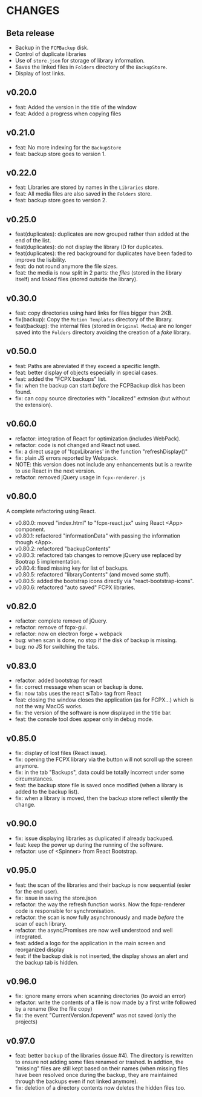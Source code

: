 CHANGES
=======

Beta release
------------

* Backup in the `FCPBackup` disk.
* Control of duplicate libraries
* Use of `store.json` for storage of library information.
* Saves the linked files in `Folders` directory of the `BackupStore`.
* Display of lost links.

v0.20.0
-------

* feat: Added the version in the title of the window
* feat: Added a progress when copying files

v0.21.0
-------

* feat: No more indexing for the `BackupStore`
* feat: backup store goes to version 1.

v0.22.0
-------

* feat: Libraries are stored by names in the `Libraries` store.
* feat: All media files are also saved in the `Folders` store.
* feat: backup store goes to version 2.

v0.25.0
-------

* feat(duplicates): duplicates are now grouped rather than added at the end of the list.
* feat(duplicates): do not display the library ID for duplicates.
* feat(duplicates): the red background for duplicates have been faded to improve the lisibility.
* feat: do not round anymore the file sizes.
* feat: the media is now split in 2 parts: the _files_ (stored in the library itself) and  _linked_  files (stored outside the library).

v0.30.0
-------

* feat: copy  directories using hard links for files bigger than 2KB.
* fix(backup): Copy the `Motion Templates` directory of the library.
* feat(backup): the internal files (stored in `Original Media`) are no longer saved into the `Folders` directory avoiding the creation of a _fake_ library.

v0.50.0
-------

* feat: Paths are abreviated if they exceed a specific length.
* feat: better display of objects especially in special cases.
* feat: added the "FCPX backups" list.
* fix: when the backup can start _before_ the FCPBackup disk has been found.
* fix: can copy source directories with ".localized" extnsion (but without the extension).

v0.60.0
-------

* refactor: integration of React for optimization (includes WebPack).
* refactor: code is not changed and React not used.
* fix: a direct usage of 'fcpxLibraries' in the function "refreshDisplay()"
* fix: plain JS errors reported by Webpack.
* NOTE: this version does not include any enhancements but is a rewrite to use React in the next version.
* refactor: removed jQuery usage in `fcpx-renderer.js`

v0.80.0
-------

A complete refactoring using React.

* v0.80.0: moved "index.html" to "fcpx-react.jsx" using React &lt;App&gt; component.
* v0.80.1: refactored "informationData" with passing the information though &lt;App&gt;.
* v0.80.2: refactored "backupContents"
* v0.80.3: refactored tab changes to remove jQuery use replaced by Bootrap 5 implementation.
* v0.80.4: fixed missing key for list of backups.
* v0.80.5: refactored "libraryContents" (and moved some stuff).
* v0.80.5: added the bootstrap icons directly via "react-bootstrap-icons".
* v0.80.6: refactored "auto saved" FCPX libraries.

v0.82.0
-------

* refactor: complete remove of jQuery.
* refactor: remove of fcpx-gui.
* refactor: now on electron forge + webpack
* bug: when scan is done, no stop if the disk of backup is missing.
* bug: no JS for switching the tabs.

v0.83.0
-------

* refactor: added bootstrap for react
* fix: correct message when scan or backup is done.
* fix: now tabs uses the react &lg;Tab&gt; tag from React
* feat: closing the window closes the application (as for FCPX...) which is not the way MacOS works.
* fix: the version of the software is now displayed in the title bar.
* feat: the console tool does appear only in debug mode.

v0.85.0
-------

* fix: display of lost files (React issue).
* fix: opening the FCPX library via the button will not scroll up the screen anymore.
* fix: in the tab "Backups", data could be totally incorrect under some circumstances.
* feat: the backup store file is saved once modified (when a library is added to the backup list).
* fix: when a library is moved, then the backup store reflect silently the change.

v0.90.0
-------

* fix: issue displaying libraries as duplicated if already backuped.
* feat: keep the power up during the running of the software.
* refactor: use of &lt;Spinner&gt; from React Bootstrap.

v0.95.0
-------

* feat: the scan of the libraries and their backup is now sequential (esier for the end user).
* fix: issue in saving the store.json
* refactor: the way the refresh function works. Now the fcpx-renderer code is responsible for synchronisation.
* refactor: the scan is now fully asynchronously and made _before_ the scan of each library.
* refactor: the async/Promises are now well understood and well integrated.
* feat: added a logo for the application in the main screen and reorganized display
* feat: if the backup disk is not inserted, the display shows an alert and the backup tab is hidden.

v0.96.0
-------

* fix: ignore many errors when scanning directories (to avoid an error)
* refactor: write the contents of a file is now made by a first write followed by a rename (like the file copy)
* fix: the event "CurrentVersion.fcpevent" was not saved (only the projects)

v0.97.0
-------

* feat: better backup of the libraries (issue #4). The directory is rewritten to ensure not adding
some files renamed or trashed. In addtion, the "missing" files are still kept based on their names
(when missing files have been resolved once during the backup, they are maintained through the
backups even if not linked anymore).
* fix: deletion of a directory contents now deletes the hidden files too.
